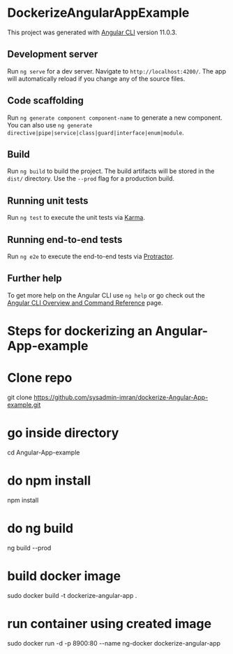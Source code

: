 # DockerizeAngularAppExample

This project was generated with [Angular CLI](https://github.com/angular/angular-cli) version 11.0.3.

## Development server

Run `ng serve` for a dev server. Navigate to `http://localhost:4200/`. The app will automatically reload if you change any of the source files.

## Code scaffolding

Run `ng generate component component-name` to generate a new component. You can also use `ng generate directive|pipe|service|class|guard|interface|enum|module`.

## Build

Run `ng build` to build the project. The build artifacts will be stored in the `dist/` directory. Use the `--prod` flag for a production build.

## Running unit tests

Run `ng test` to execute the unit tests via [Karma](https://karma-runner.github.io).

## Running end-to-end tests

Run `ng e2e` to execute the end-to-end tests via [Protractor](http://www.protractortest.org/).

## Further help

To get more help on the Angular CLI use `ng help` or go check out the [Angular CLI Overview and Command Reference](https://angular.io/cli) page.
# Steps for dockerizing an Angular-App-example

# Clone repo
git clone https://github.com/sysadmin-imran/dockerize-Angular-App-example.git
# go inside directory
cd Angular-App-example
# do npm install
npm install
# do ng build
ng build --prod
# build docker image
sudo docker build -t dockerize-angular-app .
# run container using created image
sudo docker run -d -p 8900:80 --name ng-docker dockerize-angular-app


